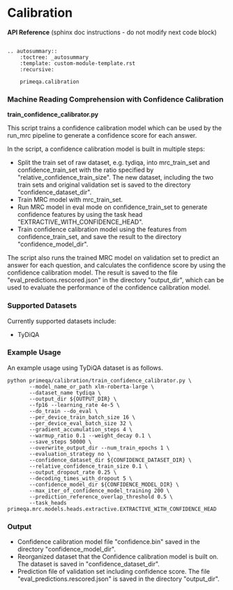 <!-- START sphinx doc instructions - DO NOT MODIFY next code, please -->
# Calibration

<p><strong>API Reference</strong><span class="readme-msg">&nbsp;(sphinx doc instructions - do not modify next code block)</span></p>    

```{eval-rst}

.. autosummary::
    :toctree: _autosummary
    :template: custom-module-template.rst
    :recursive:
   
    primeqa.calibration

```
<!-- END sphinx doc instructions - DO NOT MODIFY above code, please -->

### Machine Reading Comprehension with Confidence Calibration

**train_confidence_calibrator.py**

This script trains a confidence calibration model which can be 
used by the run_mrc pipeline to generate a confidence score for each answer.

In the script, a confidence calibration model is built in multiple
steps:
- Split the train set of raw dataset, e.g. tydiqa, into mrc_train_set
  and confidence_train_set with the ratio specified by "relative_confidence_train_size".
  The new dataset, including the two train sets and original
  validation set is saved to the directory "confidence_dataset_dir".
- Train MRC model with mrc_train_set.
- Run MRC model in eval mode on confidence_train_set to generate confidence
  features by using the task head "EXTRACTIVE_WITH_CONFIDENCE_HEAD".
- Train confidence calibration model using the features from
  confidence_train_set, and save the result to the directory
  "confidence_model_dir".

The script also runs the trained MRC model on validation set to predict 
an answer for each question, and calculates the confidence score by using the 
confidence calibration model. The result is saved to the file 
"eval_predictions.rescored.json" in the directory "output_dir", 
which can be used to evaluate the performance of the confidence calibration model.

### Supported Datasets
Currently supported datasets include:
- TyDiQA

### Example Usage
An example usage using TyDiQA dataset is as follows.
```shell
python primeqa/calibration/train_confidence_calibrator.py \
       --model_name_or_path xlm-roberta-large \
       --dataset_name tydiqa \
       --output_dir ${OUTPUT_DIR} \
       --fp16 --learning_rate 4e-5 \
       --do_train --do_eval \
       --per_device_train_batch_size 16 \
       --per_device_eval_batch_size 32 \
       --gradient_accumulation_steps 4 \
       --warmup_ratio 0.1 --weight_decay 0.1 \
       --save_steps 50000 \
       --overwrite_output_dir --num_train_epochs 1 \
       --evaluation_strategy no \
       --confidence_dataset_dir ${CONFIDENCE_DATASET_DIR} \
       --relative_confidence_train_size 0.1 \
       --output_dropout_rate 0.25 \
       --decoding_times_with_dropout 5 \
       --confidence_model_dir ${CONFIDENCE_MODEL_DIR} \
       --max_iter_of_confidence_model_training 200 \
       --prediction_reference_overlap_threshold 0.5 \
       --task_heads primeqa.mrc.models.heads.extractive.EXTRACTIVE_WITH_CONFIDENCE_HEAD
```
### Output
- Confidence calibration model file "confidence.bin" saved in the 
directory "confidence_model_dir".
- Reorganized dataset that the Confidence calibration model is built on.
The dataset is saved in "confidence_dataset_dir".
- Prediction file of validation set including confidence score. The file
"eval_predictions.rescored.json" is saved in the directory "output_dir".
